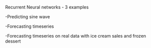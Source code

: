 Recurrent Neural networks - 3 examples

-Predicting sine wave

-Forecasting timeseries

-Forecasting timeseries on real data with ice cream sales and frozen dessert

